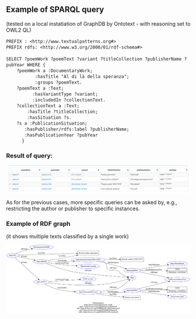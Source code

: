 ## Example of SPARQL query
(tested on a local instatiation of GraphDB by Ontotext - with reasoning set to OWL2 QL)

```sparql
PREFIX : <http://www.textualpatterns.org#>
PREFIX rdfs: <http://www.w3.org/2000/01/rdf-schema#>

SELECT ?poemWork ?poemText ?variant ?titleCollection ?publisherName ?pubYear WHERE { 
	?poemWork a :DocumentaryWork; 
           :hasTitle "Al di là della speranza";
           :groups ?poemText.
    ?poemText a :Text;
          :hasVariantType ?variant;
          :includedIn ?collectionText.
    ?collectionText a :Text;
        :hasTitle ?titleCollection;
        :hasSituation ?s.
    ?s a :PublicationSituation;
       :hasPublisher/rdfs:label ?publisherName;
       :hasPublicationYear ?pubYear
      }

```
### Result of query:

![Local Image](work-query-result.png)

As for the previous cases, more specific queries can be asked by, e.g., restricting the author or publisher to specific instances.

### Example of RDF graph 
(it shows multiple texts classified by a single work) 

![Local Image](work-example-graph.png)
